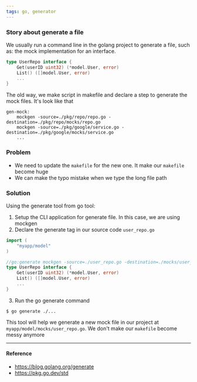 ```yaml
---
tags: go, generator
---
```


### Story about generate a file

We usually run a command line in the golang project to generate a file, such as:
the mock implementation for an interface.

```go
type UserRepo interface {
    Get(userID uint32) (*model.User, error)
    List() ([]model.User, error)
    ...
}
```

The old way, we make script in makefile and declare a step to generate the mock
files. It's look like that

```shell
gen-mock:
    mockgen -source=./pkg/repo/repo.go -destination=./pkg/repo/mocks/repo.go
    mockgen -source=./pkg/google/service.go -destination=./pkg/google/mocks/service.go
    ...
```

### Problem

- We need to update the `makefile` for the new one. It make our `makefile`
  become huge
- We can make the typo mistake when we type the long file path

### Solution

Using the generate tool from go tool:

1. Setup the CLI application for generate file. In this case, we are using
   mockgen
2. Declare the generate tag in our source code `user_repo.go`

```go
import (
    "myapp/model"
)

//go:generate mockgen -source=./user_repo.go -destination=./mocks/user_repo.go
type UserRepo interface {
    Get(userID uint32) (*model.User, error)
    List() ([]model.User, error)
    ...
}
```

3. Run the go generate command

```shell
$ go generate ./...
```

This tool will help we generate a new mock file in our project at
`myapp/model/mocks/user_repo.go`. We don't make our `makefile` become messy
anymore

---

#### Reference

- https://blog.golang.org/generate
- https://pkg.go.dev/std
